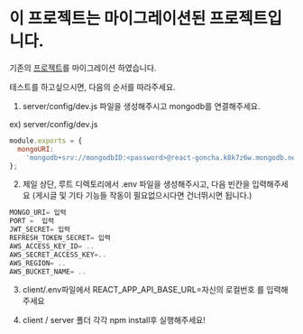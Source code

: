 # 이 프로젝트는 마이그레이션된 프로젝트입니다.

기존의 [프로젝트](https://github.com/jungsikjeong/React_Gongcha)를 마이그레이션 하였습니다.


테스트를 하고싶으시면, 다음의 순서를 따라주세요.

1. server/config/dev.js 파일을 생성해주시고 mongodb를 연결해주세요.

ex) server/config/dev.js

```js
module.exports = {
  mongoURI:
    'mongodb+srv://mongodbID:<password>@react-goncha.k8k7z6w.mongodb.net/',
};
```

2. 제일 상단, 루트 디렉토리에서 .env 파일을 생성해주시고,
   다음 빈칸을 입력해주세요
   (게시글 및 기타 기능들 작동이 필요없으시다면 건너뛰시면 됩니다.)

```js
MONGO_URI= 입력
PORT =  입력
JWT_SECRET= 입력
REFRESH_TOKEN_SECRET= 입력
AWS_ACCESS_KEY_ID= ..
AWS_SECRET_ACCESS_KEY=..
AWS_REGION= ..
AWS_BUCKET_NAME= ..
```

3. client/.env파일에서 REACT_APP_API_BASE_URL=자신의 로컬번호 를 입력해주세요

4. client / server 폴더 각각 npm install후 실행해주세요!
